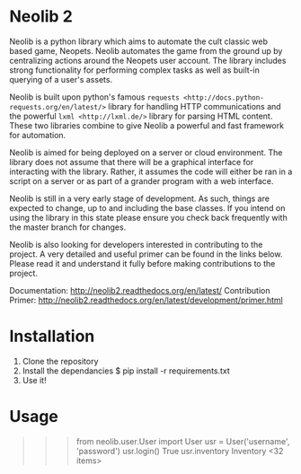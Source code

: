 Neolib 2
=======
Neolib is a python library which aims to automate the cult classic web based
game, Neopets. Neolib automates the game from the ground up by centralizing
actions around the Neopets user account. The library includes strong
functionality for performing complex tasks as well as built-in querying of a
user's assets.

Neolib is built upon python's famous `requests <http://docs.python-requests.org/en/latest/>`
library for handling HTTP communications and the powerful `lxml <http://lxml.de/>`
library for parsing HTML content. These two libraries combine to give Neolib a
powerful and fast framework for automation.

Neolib is aimed for being deployed on a server or cloud environment. The
library does not assume that there will be a graphical interface for interacting
with the library. Rather, it assumes the code will either be ran in a script on
a server or as part of a grander program with a web interface.

Neolib is still in a very early stage of development. As such, things are
expected to change, up to and including the base classes. If you intend on using
the library in this state please ensure you check back frequently with the master
branch for changes.

Neolib is also looking for developers interested in contributing to the project.
A very detailed and useful primer can be found in the links below. Please read
it and understand it fully before making contributions to the project.

Documentation: http://neolib2.readthedocs.org/en/latest/
Contribution Primer: http://neolib2.readthedocs.org/en/latest/development/primer.html

Installation
============
1. Clone the repository
2. Install the dependancies
    $ pip install -r requirements.txt
3. Use it!

Usage
=====
>>> from neolib.user.User import User
>>> usr = User('username', 'password')
>>> usr.login()
True
>>> usr.inventory
Inventory <32 items>
